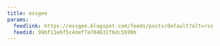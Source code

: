 ```yaml
---
title: essgee
params:
  feedlink: https://essgee.blogspot.com/feeds/posts/default?alt=rss
  feedid: 99bf11e6f5c4def7a704631f6dc5599b
---
```

